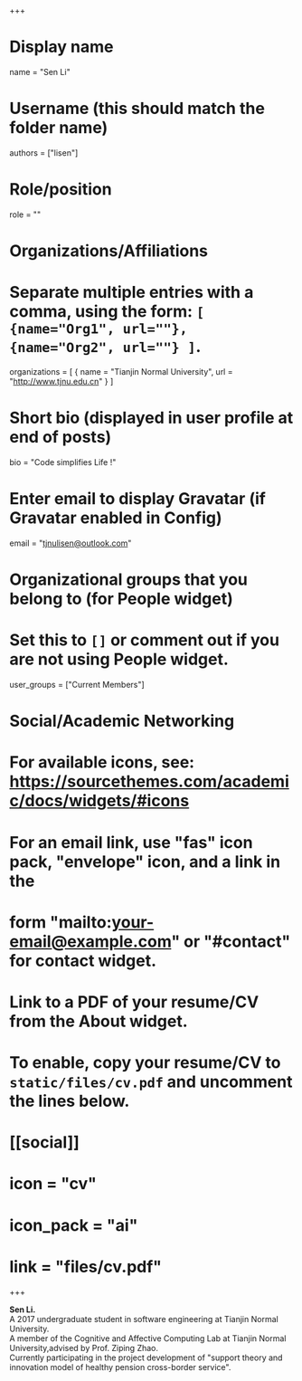+++
# Display name
name = "Sen Li"

# Username (this should match the folder name)
authors = ["lisen"]

# Role/position
role = ""

# Organizations/Affiliations
#   Separate multiple entries with a comma, using the form: `[ {name="Org1", url=""}, {name="Org2", url=""} ]`.
organizations = [ { name = "Tianjin Normal University", url = "http://www.tjnu.edu.cn" } ]

# Short bio (displayed in user profile at end of posts)
bio = "Code simplifies Life !"

# Enter email to display Gravatar (if Gravatar enabled in Config)
email = "tjnulisen@outlook.com"

# Organizational groups that you belong to (for People widget)
#   Set this to `[]` or comment out if you are not using People widget.
user_groups = ["Current Members"]


# Social/Academic Networking
# For available icons, see: https://sourcethemes.com/academic/docs/widgets/#icons
#   For an email link, use "fas" icon pack, "envelope" icon, and a link in the
#   form "mailto:your-email@example.com" or "#contact" for contact widget.


# Link to a PDF of your resume/CV from the About widget.
# To enable, copy your resume/CV to `static/files/cv.pdf` and uncomment the lines below.
# [[social]]
#   icon = "cv"
#   icon_pack = "ai"
#   link = "files/cv.pdf"

+++

**Sen Li.**   
A 2017 undergraduate student in software engineering at Tianjin Normal University.   
A member of the Cognitive and Affective Computing Lab at Tianjin Normal University,advised by Prof. Ziping Zhao.   
Currently participating in the project development of "support theory and innovation model of healthy pension cross-border service".   
